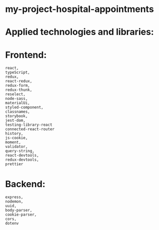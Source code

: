 # my-project-hospital-appointments

# Applied technologies and libraries: 
# Frontend: 
    react,
    typeScript,
    redux,
    react-redux,
    redux-form,
    redux-thunk,
    reselect,
    node-sass,
    materialUi,
    styled-component,
    classnames,
    storybook,
    jest-dom,
    testing-library-react
    connected-react-router
    history,
    js-cookie,
    moment,
    validator,
    query-string,
    react-devtools,
    redux-devtools,
    prettier

# Backend: 
    express,
    nodemon,
    uuid,
    body-parser,
    cookie-parser,
    cors,
    dotenv

